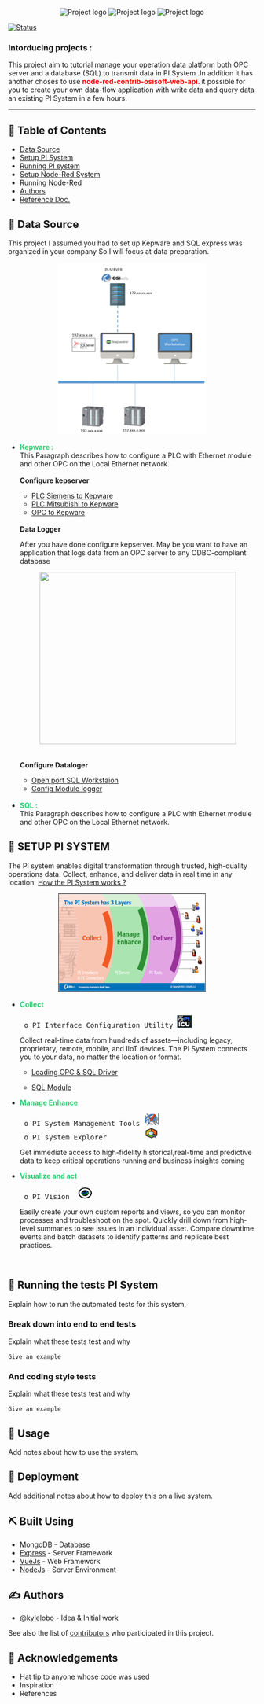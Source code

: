 
<p align="center">

 <img width=150px height=100px src="https://vectorlogoseek.com/wp-content/uploads/2020/03/osisoft-vector-logo.png" alt="Project logo">
  <img width=150px height=100px src="https://mma.prnewswire.com/media/476379/kepware_technologies_logo.jpg?p=facebook" alt="Project logo">
   <img width=150px height=100px src="https://cdn.xingosoftware.com/elektor/images/fetch/dpr_1/https%3A%2F%2Fwww.elektormagazine.com%2Fassets%2Fupload%2Fimages%2F42%2F20200612144414_Node-Red-official-logo.png" alt="Project logo">
</p>


[![Status](https://img.shields.io/badge/status-active-success.svg)]() 

<h3 align="left">Intorducing projects :</h3>
<p align= "left">This project aim to tutorial manage your operation data platform  both OPC server and a database (SQL) to transmit data in PI System .In addition it has another choses to use <b style="color:red">node-red-contrib-osisoft-web-api. </b>it possible for you to create your own data-flow application with write data and query data an existing PI System in a few hours.  </p>


---


## 📝 Table of Contents

- [Data Source](#Data_Source)
- [Setup PI System](#PIsetup)
- [Running PI system](#RunningtestsPI)
- [Setup Node-Red System](#NodeRedsetup)
- [Running Node-Red ](#RunningNodeRed)
- [Authors](#authors)
- [Reference Doc.](#ReferencDoc)

## 🧐 Data Source <a name = "Data_Source"></a>
This project I assumed you had to set up Kepware and SQL express was organized in your company So I will focus at data preparation.

<p align="center">
 <img  width=300px height=350px src="https://raw.githubusercontent.com/watthanai/Node-Red-PIAPI/master/images/kepware/Architecture-Kepware.PNG?token=GHSAT0AAAAAABTUUZXDPOL7S52PMAFOQLY2YTKHMLQ"><br></p>


<ul>

<li><b style="color:rgb(46, 204, 113)">Kepware : </b> <br>This Paragraph describes how to configure a PLC with Ethernet module and other OPC on the Local Ethernet network.</li>
 <b><br>Configure kepserver</b>
  <a target="_blank" href="https://raw.githubusercontent.com/watthanai/Node-Red-PIAPI/master/images/kepware/Connect%20PLC%20Siemens%20to%20Kepware/Slide1.PNG">
  </a>
  <ul><li><a href="https://github.com/watthanai/Node-Red-PIAPI/blob/master/Data%20Source/PLC-Simen.md">PLC Siemens to Kepware </a> </li>
  <li><a href="https://github.com/watthanai/Node-Red-PIAPI/blob/master/Data%20Source/PLC-Mitsubishi.md">PLC Mitsubishi to Kepware</a></li>
  <li><a href="https://github.com/watthanai/Node-Red-PIAPI/blob/master/Data%20Source/OPC-Kepware.md">OPC to Kepware</a></li>
  </ul>
  <b><br>Data Logger</b>
  <p>After you have done configure kepserver. May be you want to have an application that logs data from an OPC server to any ODBC-compliant database </p> 

  <p align="center">
 <img  width=400px height=350px src="https://www.kepware.com/getmedia/9c8c0143-202f-4937-a2b0-bbda1590215c/datalogger"><br></p>
 <b><br>Configure Dataloger</b> 
   <ul><li><a href="">Open port SQL Workstaion </a> </li>
  <li><a href="">Config Module logger</a></li>
  </ul><br>

<li><b style="color:rgb(46, 204, 113)">SQL : </b> <br>This Paragraph describes how to configure a PLC with Ethernet module and other OPC on the Local Ethernet network.</li>
</ul>

## 🏁 SETUP PI SYSTEM <a name = "PIsetup"></a>

The PI system enables digital transformation through trusted, high-quality operations data. Collect, enhance, and deliver data in real time in  any location. [How the PI System works ? ](#PIsystem) 


<p align="center">
 <img  width=300px height=200px src="https://raw.githubusercontent.com/watthanai/Node-Red-PIAPI/master/images/PI_System/PI%20system%203%20layer.png"><br></p>
 <ul>
<li><b style="color:rgb(46, 204, 113)">Collect</b>
  <pre> o PI Interface Configuration Utility <img  width=30px height=25px src="https://raw.githubusercontent.com/watthanai/Node-Red-PIAPI/master/images/PI_System/pi%20interface.png"></pre>
Collect real-time data from hundreds of assets—including legacy, proprietary, remote, mobile, and IIoT devices. The PI System connects you to your data, no matter the location or format.</li>
<ul><li><a href="">Loading OPC & SQL Driver</a></li></ul>
<ul><li><a href="">SQL Module</a></li></ul>

</ul>


<ul>
<li><b style="color:rgb(46, 204, 113)">Manage Enhance </b>
<pre> o PI System Management Tools <img  width=30px height=25px src="https://raw.githubusercontent.com/watthanai/Node-Red-PIAPI/master/images/PI_System/pi%20system.png"> <br> o PI system Explorer         <img  width=30px height=25px src="https://raw.githubusercontent.com/watthanai/Node-Red-PIAPI/master/images/PI_System/pi%20explorer.png"></pre>Get immediate access to high-fidelity historical,real-time and predictive data to keep critical operations running and business insights coming </li>
</ul>

<ul>
<li><b style="color:rgb(46, 204, 113)">Visualize and act</b>
  <pre> o PI Vision  <img  width=30px height=25px src="https://raw.githubusercontent.com/watthanai/Node-Red-PIAPI/master/images/PI_System/pi%20vision.png"></pre>
Easily create your own custom reports and views, so you can monitor processes and troubleshoot on the spot. Quickly drill down from high-level summaries to see issues in an individual asset. Compare downtime events and batch datasets to identify patterns and replicate best practices.</li>
</ul><br>

## 🔧 Running the tests PI System<a name = "RunningtestsPI"></a>

Explain how to run the automated tests for this system.

### Break down into end to end tests

Explain what these tests test and why

```
Give an example
```

### And coding style tests

Explain what these tests test and why

```
Give an example
```

## 🎈 Usage <a name="usage"></a>

Add notes about how to use the system.

## 🚀 Deployment <a name = "deployment"></a>

Add additional notes about how to deploy this on a live system.

## ⛏️ Built Using <a name = "built_using"></a>

- [MongoDB](https://www.mongodb.com/) - Database
- [Express](https://expressjs.com/) - Server Framework
- [VueJs](https://vuejs.org/) - Web Framework
- [NodeJs](https://nodejs.org/en/) - Server Environment

## ✍️ Authors <a name = "authors"></a>

- [@kylelobo](https://github.com/kylelobo) - Idea & Initial work

See also the list of [contributors](https://github.com/kylelobo/The-Documentation-Compendium/contributors) who participated in this project.

## 🎉 Acknowledgements <a name = "acknowledgement"></a>

- Hat tip to anyone whose code was used
- Inspiration
- References
